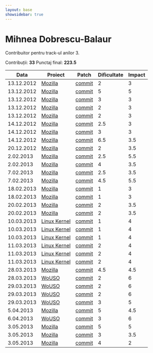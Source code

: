 ```yaml
---
layout: base
showsidebar: true
---
```


# Mihnea Dobrescu-Balaur

Contribuitor pentru track-ul anilor 3.

Contribuții: **33**
Punctaj final: **223.5**

|Data |Proiect | Patch |Dificultate|Impact|
|-----|--------|-------|-----------|------|
|13.12.2012|[Mozilla][mozilla]|[commit](https://bugzilla.mozilla.org/show_bug.cgi?id=816035)|2|3|
|13.12.2012|[Mozilla][mozilla]|[commit](https://bugzilla.mozilla.org/show_bug.cgi?id=816216)|5|5|
|13.12.2012|[Mozilla][mozilla]|[commit](https://bugzilla.mozilla.org/show_bug.cgi?id=819482)|3|3|
|13.12.2012|[Mozilla][mozilla]|[commit](https://bugzilla.mozilla.org/show_bug.cgi?id=821018)|2|3|
|13.12.2012|[Mozilla][mozilla]|[commit](https://bugzilla.mozilla.org/show_bug.cgi?id=809109)|2|3|
|14.12.2012|[Mozilla][mozilla]|[commit](https://bugzilla.mozilla.org/show_bug.cgi?id=742794)|2.5|3|
|14.12.2012|[Mozilla][mozilla]|[commit](https://bugzilla.mozilla.org/show_bug.cgi?id=821863)|3|3|
|14.12.2012|[Mozilla][mozilla]|[commit](https://bugzilla.mozilla.org/show_bug.cgi?id=802265)|6.5|3.5|
|20.12.2012|[Mozilla][mozilla]|[commit](https://bugzilla.mozilla.org/show_bug.cgi?id=822739)|2|3.5|
| 2.02.2013|[Mozilla][mozilla]|[commit](https://bugzilla.mozilla.org/show_bug.cgi?id=759594)|2.5|5.5|
| 2.02.2013|[Mozilla][mozilla]|[commit](https://bugzilla.mozilla.org/show_bug.cgi?id=785146)|4|3.5|
| 7.02.2013|[Mozilla][mozilla]|[commit](https://bugzilla.mozilla.org/show_bug.cgi?id=819550)|2.5|3.5|
| 7.02.2013|[Mozilla][mozilla]|[commit](https://bugzilla.mozilla.org/show_bug.cgi?id=642843)|4.5|5.5|
|18.02.2013|[Mozilla][mozilla]|[commit](https://bugzilla.mozilla.org/show_bug.cgi?id=800082)|1|3|
|18.02.2013|[Mozilla][mozilla]|[commit](https://bugzilla.mozilla.org/show_bug.cgi?id=805594)|1|3|
|20.02.2013|[Mozilla][mozilla]|[commit](https://bugzilla.mozilla.org/show_bug.cgi?id=841887)|2|3.5|
|20.02.2013|[Mozilla][mozilla]|[commit](https://bugzilla.mozilla.org/show_bug.cgi?id=842667)|2|3.5|
|10.03.2013|[Linux Kernel][kernel]|[commit](https://patchwork.kernel.org/patch/2244351/)|1|4|
|10.03.2013|[Linux Kernel][kernel]|[commit](https://patchwork.kernel.org/patch/2244461/)|1|4|
|10.03.2013|[Linux Kernel][kernel]|[commit](https://patchwork.kernel.org/patch/2244551/)|1|4|
|11.03.2013|[Linux Kernel][kernel]|[commit](https://patchwork.kernel.org/patch/2247811/)|2|4|
|11.03.2013|[Linux Kernel][kernel]|[commit](https://patchwork.kernel.org/patch/2247991/)|2|4|
|11.03.2013|[Linux Kernel][kernel]|[commit](https://patchwork.kernel.org/patch/2248011/)|2|4|
|28.03.2013|[Mozilla][mozilla]|[commit](https://bugzilla.mozilla.org/show_bug.cgi?id=793202)|4.5|4.5|
|28.03.2013|[WoUSO][wouso]|[commit](https://github.com/rosedu/wouso/pull/348)|2|6|
|29.03.2013|[WoUSO][wouso]|[commit](https://github.com/rosedu/wouso/commit/7664cbc9075a5dff7bc1cbb3460611b2eeb1a186)|2|6|
|29.03.2013|[WoUSO][wouso]|[commit](https://github.com/rosedu/wouso/pull/347)|2|6|
|29.03.2013|[WoUSO][wouso]|[commit](https://github.com/rosedu/wouso/pull/350)|3|5|
| 5.04.2013|[Mozilla][mozilla]|[commit](https://bugzilla.mozilla.org/show_bug.cgi?id=858271)|5|4.5|
| 6.04.2013|[WoUSO][wouso]|[commit](https://github.com/rosedu/wouso/pull/360)|3|6|
| 3.05.2013|[Mozilla][mozilla]|[commit](https://bugzilla.mozilla.org/show_bug.cgi?id=868505)|5|5|
| 3.05.2013|[Mozilla][mozilla]|[commit](https://bugzilla.mozilla.org/show_bug.cgi?id=868574)|3|3.5|
| 3.05.2013|[Mozilla][mozilla]|[commit](https://bugzilla.mozilla.org/show_bug.cgi?id=820989)|4|2|

[mozilla]: https://wiki.mozilla.org/Main_Page "Mozilla Project"
[kernel]: http://www.kernel.org "Linux kernel"
[wouso]: https://github.com/rosedu/wouso "World of USO"
